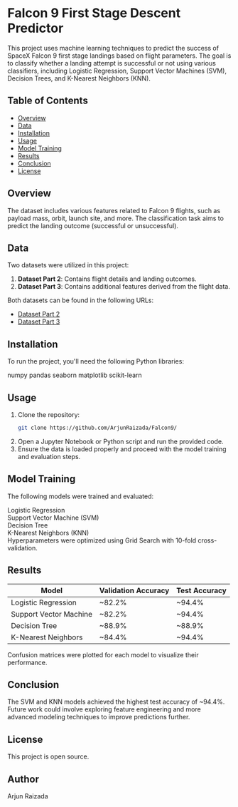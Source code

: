 # Falcon 9 First Stage Descent Predictor

This project uses machine learning techniques to predict the success of SpaceX Falcon 9 first stage landings based on flight parameters. The goal is to classify whether a landing attempt is successful or not using various classifiers, including Logistic Regression, Support Vector Machines (SVM), Decision Trees, and K-Nearest Neighbors (KNN).

## Table of Contents

- [Overview](#overview)
- [Data](#data)
- [Installation](#installation)
- [Usage](#usage)
- [Model Training](#model-training)
- [Results](#results)
- [Conclusion](#conclusion)
- [License](#license)

## Overview

The dataset includes various features related to Falcon 9 flights, such as payload mass, orbit, launch site, and more. The classification task aims to predict the landing outcome (successful or unsuccessful).

## Data

Two datasets were utilized in this project:

1. **Dataset Part 2**: Contains flight details and landing outcomes.
2. **Dataset Part 3**: Contains additional features derived from the flight data.

Both datasets can be found in the following URLs:
- [Dataset Part 2](https://cf-courses-data.s3.us.cloud-object-storage.appdomain.cloud/IBM-DS0321EN-SkillsNetwork/datasets/dataset_part_2.csv)
- [Dataset Part 3](https://cf-courses-data.s3.us.cloud-object-storage.appdomain.cloud/IBM-DS0321EN-SkillsNetwork/datasets/dataset_part_3.csv)

## Installation

To run the project, you'll need the following Python libraries:

numpy 
pandas 
seaborn 
matplotlib 
scikit-learn



## Usage

1. Clone the repository:
   ```bash
   git clone https://github.com/ArjunRaizada/Falcon9/

2. Open a Jupyter Notebook or Python script and run the provided code.
3. Ensure the data is loaded properly and proceed with the model training and evaluation steps.



## Model Training

The following models were trained and evaluated:

Logistic Regression<br>
Support Vector Machine (SVM)<br>
Decision Tree<br>
K-Nearest Neighbors (KNN)<br>
Hyperparameters were optimized using Grid Search with 10-fold cross-validation.<br>

## Results

| Model                   | Validation Accuracy | Test Accuracy |
|-------------------------|---------------------|---------------|
| Logistic Regression      | ~82.2%              | ~94.4%        |
| Support Vector Machine    | ~82.2%              | ~94.4%        |
| Decision Tree            | ~88.9%              | ~88.9%        |
| K-Nearest Neighbors      | ~84.4%              | ~94.4%        |

Confusion matrices were plotted for each model to visualize their performance.<br>

## Conclusion

The SVM and KNN models achieved the highest test accuracy of ~94.4%. Future work could involve exploring feature engineering and more advanced modeling techniques to improve predictions further.

## License

This project is open source.


## Author

Arjun Raizada

